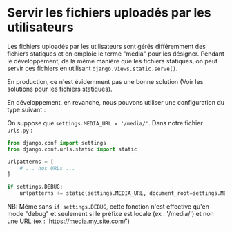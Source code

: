 # Servir les fichiers uploadés par les utilisateurs

Les fichiers uploadés par les utilisateurs sont gérés différemment des fichiers statiques et on emploie le terme "media" pour les désigner. Pendant le développement, de la même manière que les fichiers statiques, on peut servir ces fichiers en utilisant `django.views.static.serve()`. 

En production, ce n'est évidemment pas une bonne solution (Voir les solutions pour les fichiers statiques).

En développement, en revanche, nous pouvons utiliser une configuration du type suivant :

On suppose que `settings.MEDIA_URL = '/media/'`. Dans notre fichier `urls.py` : 

```python
from django.conf import settings
from django.conf.urls.static import static

urlpatterns = [
    # ... nos URLs ...
]

if settings.DEBUG:
    urlpatterns += static(settings.MEDIA_URL, document_root=settings.MEDIA_ROOT)
```

NB: Même sans `if settings.DEBUG`, cette fonction n'est effective qu'en mode "debug" et seulement si le préfixe est locale (ex : '/media/') et non une URL (ex : 'https://media.my_site.com/')